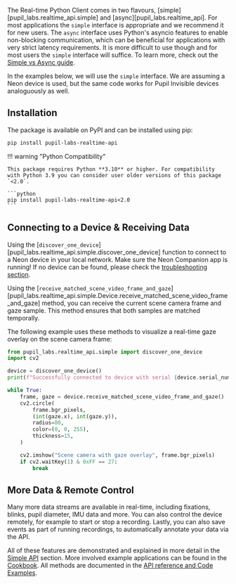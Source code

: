 The Real-time Python Client comes in two flavours, [simple][pupil_labs.realtime_api.simple] and [async][pupil_labs.realtime_api]. For most applications the `simple` interface is appropriate and we recommend it for new users. The `async` interface uses Python's asyncio features to enable non-blocking communication, which can be beneficial for applications with very strict latency requirements. It is more difficult to use though and for most users the `simple` interface will suffice. To learn more, check out the [Simple vs Async guide](./guides/simple-vs-async-api.md).

In the examples below, we will use the `simple` interface. We are assuming a Neon device is used, but the same code works for Pupil Invisible devices analoguously as well.

## Installation

The package is available on PyPI and can be installed using pip:

```sh
pip install pupil-labs-realtime-api
```

!!! warning "Python Compatibility"

    This package requires Python **3.10** or higher. For compatibility with Python 3.9 you can consider user older versions of this package `<2.0`.

    ```python
    pip install pupil-labs-realtime-api<2.0
    ```

## Connecting to a Device & Receiving Data

Using the [`discover_one_device`][pupil_labs.realtime_api.simple.discover_one_device] function to connect to a Neon device in your local network. Make sure the Neon Companion app is running! If no device can be found, please check the [troubleshooting section](./troubleshooting.md).

Using the [`receive_matched_scene_video_frame_and_gaze`][pupil_labs.realtime_api.simple.Device.receive_matched_scene_video_frame_and_gaze] method, you can receive the current scene camera frame and gaze sample. This method ensures that both samples are matched temporally.

The following example uses these methods to visualize a real-time gaze overlay on the scene camera frame:

```py
from pupil_labs.realtime_api.simple import discover_one_device
import cv2

device = discover_one_device()
print(f"Successfully connected to device with serial {device.serial_number_glasses}")

while True:
    frame, gaze = device.receive_matched_scene_video_frame_and_gaze()
    cv2.circle(
        frame.bgr_pixels,
        (int(gaze.x), int(gaze.y)),
        radius=80,
        color=(0, 0, 255),
        thickness=15,
    )

    cv2.imshow("Scene camera with gaze overlay", frame.bgr_pixels)
    if cv2.waitKey(1) & 0xFF == 27:
        break
```

## More Data & Remote Control

Many more data streams are available in real-time, including fixations, blinks, pupil diameter, IMU data and more. You can also control the device remotely, for example to start or stop a recording. Lastly, you can also save events as part of running recordings, to automatically annotate your data via the API.

All of these features are demonstrated and explained in more detail in the [Simple API](./methods/simple.md) section. More involved example applications can be found in the [Cookbook](./cookbook.md). All methods are documented in the [API reference and Code Examples](./methods/index.md).
